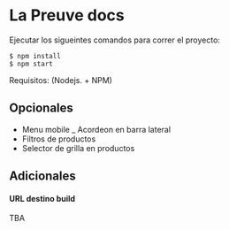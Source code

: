 # La Preuve docs

Ejecutar los sigueintes comandos para correr el proyecto:

    $ npm install
    $ npm start


Requisitos: (Nodejs. + NPM)

## Opcionales
- Menu mobile
_ Acordeon en barra lateral
- Filtros de productos
- Selector de grilla en productos

## Adicionales


#### URL destino build

TBA
